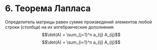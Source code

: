 # 6. Теорема Лапласа

Определитель матрицы равен сумме произведений элементов любой строки (столбца) на их алгебраические дополнения:
$$\det(A) = \sum_{j=1}^n a_{ij} A_{ij}$$
$$\det(A) = \sum_{i=1}^n a_{ij} A_{ij}$$
